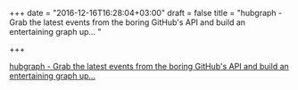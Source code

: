 +++
date = "2016-12-16T16:28:04+03:00"
draft = false
title = "hubgraph - Grab the latest events from the boring GitHub's API and build an entertaining graph up... "

+++

<p><a href="https://t.co/ADPgNKEpur">hubgraph - Grab the latest events from the boring GitHub's API and build an entertaining graph up... </a></p>

